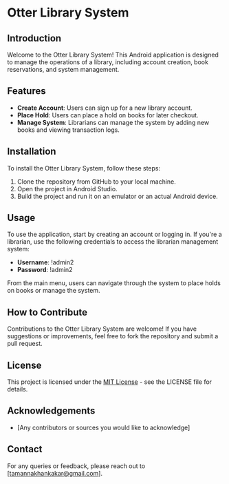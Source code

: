 # Otter Library System

## Introduction
Welcome to the Otter Library System! This Android application is designed to manage the operations of a library, including account creation, book reservations, and system management.

## Features
- **Create Account**: Users can sign up for a new library account.
- **Place Hold**: Users can place a hold on books for later checkout.
- **Manage System**: Librarians can manage the system by adding new books and viewing transaction logs.

## Installation
To install the Otter Library System, follow these steps:
1. Clone the repository from GitHub to your local machine.
2. Open the project in Android Studio.
3. Build the project and run it on an emulator or an actual Android device.

## Usage
To use the application, start by creating an account or logging in. If you're a librarian, use the following credentials to access the librarian management system:

- **Username**: !admin2
- **Password**: !admin2

From the main menu, users can navigate through the system to place holds on books or manage the system.

## How to Contribute
Contributions to the Otter Library System are welcome! If you have suggestions or improvements, feel free to fork the repository and submit a pull request.

## License
This project is licensed under the [MIT License](LICENSE.md) - see the LICENSE file for details.

## Acknowledgements
- [Any contributors or sources you would like to acknowledge]

## Contact
For any queries or feedback, please reach out to [tamannakhankakar@gmail.com].
